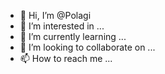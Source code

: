 - 👋 Hi, I’m @Polagi
- 👀 I’m interested in ...
- 🌱 I’m currently learning ...
- 💞️ I’m looking to collaborate on ...
- 📫 How to reach me ...

<!---
Polagi/Polagi is a ✨ special ✨ repository because its `README.md` (this file) appears on your GitHub profile.
You can click the Preview link to take a look at your changes.
--->

